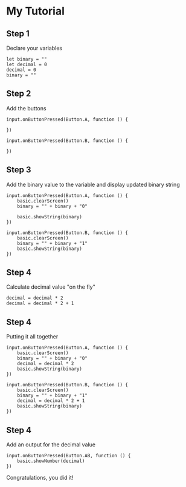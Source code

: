 # My Tutorial

## Step 1

Declare your variables

```blocks
let binary = ""
let decimal = 0
decimal = 0
binary = ""
```

## Step 2
Add the buttons
```blocks
input.onButtonPressed(Button.A, function () {

})

input.onButtonPressed(Button.B, function () {

})
```

## Step 3 
Add the binary value to the variable and display updated binary string
```blocks
input.onButtonPressed(Button.A, function () {
    basic.clearScreen()
    binary = "" + binary + "0"

    basic.showString(binary)
})

input.onButtonPressed(Button.B, function () {
    basic.clearScreen()
    binary = "" + binary + "1"
    basic.showString(binary)
})
 ```
## Step 4
Calculate decimal value "on the fly"

``` blocks
decimal = decimal * 2
decimal = decimal * 2 + 1
```

## Step 4
Putting it all together
```blocks
input.onButtonPressed(Button.A, function () {
    basic.clearScreen()
    binary = "" + binary + "0"
    decimal = decimal * 2
    basic.showString(binary)
})

input.onButtonPressed(Button.B, function () {
    basic.clearScreen()
    binary = "" + binary + "1"
    decimal = decimal * 2 + 1
    basic.showString(binary)
})
```

## Step 4
Add an output for the decimal value
```blocks
input.onButtonPressed(Button.AB, function () {
    basic.showNumber(decimal)
})
```

Congratulations, you did it!
    
<script src="https://makecode.com/gh-pages-embed.js"></script><script>makeCodeRender("{{ site.makecode.home_url }}", "{{ site.github.owner_name }}/{{ site.github.repository_name }}");</script>
